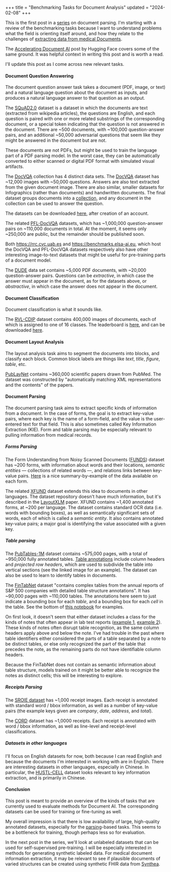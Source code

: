 +++
title = "Benchmarking Tasks for Document Analysis"
updated = "2024-02-08"
+++

This is the first post in a [series](@/posts/2024-02-06-pdf-parsing-series-intro.md) on document
parsing. I'm starting with a review of the benchmarking tasks because I want to understand problems
what the field is orienting itself around, and how they relate to the challenges of 
[extracting data from medical Documents](@/posts/2024-02-06-pdf-parsing-series-intro.md#challenges-in-extracting-medical-data-from-pdfs).

The [Accelerating Document AI](https://huggingface.co/blog/document-ai) post by Hugging Face covers
some of the same ground. It was helpful context in writing this post and is worth a read.

I'll update this post as I come across new relevant tasks.

#### Document Question Answering

The document question answer task takes a document (PDF, image, or text) and a natural language
question about the document as inputs, and produces a natural language answer to that question as an
output.

The [SQuAD2.0](https://rajpurkar.github.io/SQuAD-explorer/) dataset is a dataset in which the
documents are text (extracted from wikipedia articles), the questions are English, and each question
is paired with one or more related substrings of the corresponding document, or a special token
indicating that the question is not answered in the document. There are \~500 documents, with
\~100,000 question-answer pairs, and an additional \~50,000 adversarial questions that seem like they
might be answered in the document but are not. 

These documents are not PDFs, but might be used to train the language part of a PDF parsing model.
In the worst case, they can be automatically converted to either scanned or digital PDF format with
simulated visual artifacts.

The [DocVQA](https://www.docvqa.org/) collection has 4 distinct data sets. The 
[DocVQA](https://www.docvqa.org/datasets/docvqa) dataset has \~12,000 images with \~50,000 questions.
Answers are also text extracted from the given document image. There are also similar, smaller
datasets for Infographics (rather than documents) and handwritten documents. The final dataset
groups documents into a [collection](https://arxiv.org/abs/2104.14336), and any document in the
collection can be used to answer the question.

The datasets can be downloaded [here](https://rrc.cvc.uab.es/?ch=17&com=downloads), after creation
of an account.

The related [PFL-DocVQA](https://benchmarks.elsa-ai.eu/?ch=2&com=downloads) datasets, which has
\~1,000,000 question-answer pairs on \~110,000 documents in total. At the moment, it seems only
\~250,000 are public, but the remainder should be published soon.

Both <https://rrc.cvc.uab.es> and <https://benchmarks.elsa-ai.eu>, which host the DocVQA and
PFL-DocVQA datasets respectively also have other interesting image-to-text datasets that might be
useful for pre-training parts of a document model.

The [DUDE](https://rrc.cvc.uab.es/?ch=23&com=introduction) data set contains \~5,000 PDF documents,
with \~20,000 question-answer pairs. Questions can be _extractive_, in which case the answer must
appear in the document, as for the datasets above, or _abstractive_, in which case the answer does
not appear in the document.

#### Document Classification

Document classification is what it sounds like.

The [RVL-CDIP](https://paperswithcode.com/dataset/rvl-cdip) dataset contains 400,000 images of
documents, each of which is assigned to one of 16 classes. The leaderboard is 
[here](https://paperswithcode.com/sota/document-image-classification-on-rvl-cdip), and can be
downloaded [here](https://adamharley.com/rvl-cdip/).

#### Document Layout Analysis

The layout analysis task aims to segment the documents into blocks, and classify each block. Common
block labels are things like _text_, _title_, _figure_, _table_, etc.

[PubLayNet](https://github.com/ibm-aur-nlp/PubLayNet#getting-data) contains ~360,000 scientific
papers drawn from PubMed. The dataset was constructed by "automatically matching XML representations
and the contents" of the papers.

#### Document Parsing

The document parsing task aims to extract specific kinds of information from a document. In the case
of forms, the goal is to extract key-value pairs, where each key is the name of a form-field, and
the value is the user-entered text for that field. This is also sometimes called Key Information
Extraction (KIE). Form and table parsing may be especially relevant to pulling information from
medical records. 

##### Forms Parsing

The Form Understanding from Noisy Scanned Documents 
([FUNDS](https://guillaumejaume.github.io/FUNSD/download/)) dataset has \~200 forms, with
information about words and their locations, _semantic entities_ &mdash; collections of related
words &mdash;, and relations links between key-value pairs. 
[Here](https://guillaumejaume.github.io/FUNSD/description/) is a nice summary-by-example of the data
available on each form.

The related [XFUND](https://github.com/doc-analysis/XFUND) dataset extends this idea to documents in
other languages. The dataset repository doesn't have much information, but it's described in the
[LayoutXLM](https://arxiv.org/abs/2104.08836v3) paper. XFUND contains \~1,400 annotated forms, at
\~200 per language. The dataset contains standard OCR data (i.e. words with bounding boxes), as well
as semantically significant sets of words, each of which is called a _semantic entity_. It also
contains annotated key-value pairs; a major goal is identifying the value associated with a given
key.

##### Table parsing

The [PubTables-1M](https://huggingface.co/datasets/bsmock/pubtables-1m) dataset contains \~575,000
pages, with a total of \~950,000 fully annotated tables. 
[Table annotations](
https://user-images.githubusercontent.com/10793386/139559159-cd23c972-8731-48ed-91df-f3f27e9f4d79.jpg
)
include column headers and _projected row headers_, which are used to subdivide the table into
vertical sections (see the linked image for an example). The dataset can also be used to learn to
identify tables in documents. 

The [FinTabNet](https://developer.ibm.com/exchanges/data/all/fintabnet/) dataset "contains complex
tables from the annual reports of S\&P 500 companies with detailed table structure annotations". It
has \~90,000 pages with \~110,000 tables. The annotations here seem to just indicate a bounding box
for each _table_, and a bounding box for each _cell_ in the table. See the bottom of 
[this notebook](
https://dataplatform.cloud.ibm.com/analytics/notebooks/v2/f57cf3f6-e972-48ff-ab7b-3771ba7b9683/view?access_token=317644327d84f5d75b4782f97499146c78d029651a7c7ace050f4a7656033c30
) for examples.

On first look, it doesn't seem that either dataset includes a class for the kinds of notes that 
often appear in lab test reports 
([example 1](https://www.researchgate.net/profile/John-Flach/publication/267494297/figure/fig1/AS:392037380706311@1470480403318/An-example-of-a-typical-format-used-to-report-results-of-blood-analysis-to-the-physician.png),
[example 2](https://i.pinimg.com/736x/8e/a6/ef/8ea6efe0d12a1a580e8d1b3390a3e066.jpg)).
These kinds of notes often disrupt table recognition, as the same column headers apply above and
below the note. I've had trouble in the past where table identifiers either considered the parts of
a table separated by a note to be distinct tables, or else only recognized the part of the table
that precedes the note, as the remaining parts do not have identifiable column headers. 

Because the FinTabNet does not contain as semantic information about table structure, models trained
on it might be better able to recognize the notes as distinct cells; this will be interesting to
explore.

##### Receipts Parsing

The [SROIE dataset](https://rrc.cvc.uab.es/?ch=13&com=introduction) has \~1,000 receipt images. Each
receipt is annotated with standard word / bbox information, as well as a number of key-value pairs
(the example keys given are _company_, _date_, _address_, and _total_).

The [CORD](https://github.com/clovaai/cord) dataset has \~1,0000 receipts. Each receipt is annotated
with word / bbox information, as well as line-level and receipt-level classifications.


##### Datasets in other languages

I'll focus on English datasets for now, both because I can read English and because the documents
I'm interested in working with are in English. There are interesting datasets in other languages,
especially in Chinese. In particular, the [HUSTL-CELL](https://rrc.cvc.uab.es/?ch=21) dataset looks
relevant to key information extraction, and is primarily in Chinese.

#### Conclusion

This post is meant to provide an overview of the kinds of tasks that are currently used to evaluate
methods for Document AI. The corresponding datasets can be used for training or fine-tuning as well.

My overall impression is that there is low availability of large, high-quality annotated datasets,
especially for the [parsing](#document-parsing)-based tasks. This seems to be a bottleneck for
training, though perhaps less so for evaluation.

In the next post in the series, we'll look at unlabeled datasets that can be used for
self-supervised pre-training. I will be especially interested in methods for generating synthetic
labeled data. For medical document information extraction, it may be relevant to see if plausible
documents of varied structures can be created using synthetic FHIR data from 
[Synthea](https://github.com/synthetichealth/synthea).
